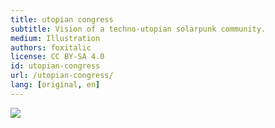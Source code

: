 ```yaml
---
title: utopian congress
subtitle: Vision of a techno-utopian solarpunk community.
medium: Illustration
authors: foxitalic
license: CC BY-SA 4.0
id: utopian-congress
url: /utopian-congress/
lang: [original, en]
---
```


<img src="/utopian-congress/wimmelbild.png" />

